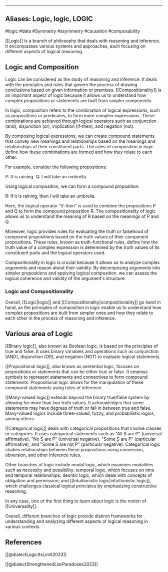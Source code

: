 
---
Aliases: Logic, logic, LOGIC
---
#logic #data #Symmetry #asymmetry #causation #composability 

[[Logic]] is a branch of philosophy that deals with reasoning and inference. It encompasses various systems and approaches, each focusing on different aspects of logical reasoning.

## Logic and Composition
Logic can be considered as the study of reasoning and inference. It deals with the principles and rules that govern the process of drawing conclusions based on given information or premises. [[Compositionality]] is an important aspect of logic because it allows us to understand how complex propositions or statements are built from simpler components.

In logic, composition refers to the combination of logical expressions, such as propositions or predicates, to form more complex expressions. These combinations are achieved through logical operators such as conjunction (and), disjunction (or), implication (if-then), and negation (not).

By composing logical expressions, we can create compound statements that convey new meanings and relationships based on the meanings and relationships of their constituent parts. The rules of composition in logic define how these combinations are formed and how they relate to each other.

For example, consider the following propositions:

P: It is raining. Q: I will take an umbrella.

Using logical composition, we can form a compound proposition:

R: If it is raining, then I will take an umbrella.

Here, the logical operator "if-then" is used to combine the propositions P and Q to form the compound proposition R. The compositionality of logic allows us to understand the meaning of R based on the meanings of P and Q.

Moreover, logic provides rules for evaluating the truth or falsehood of compound propositions based on the truth values of their component propositions. These rules, known as truth-functional rules, define how the truth value of a complex expression is determined by the truth values of its constituent parts and the logical operators used.

Compositionality in logic is crucial because it allows us to analyze complex arguments and reason about their validity. By decomposing arguments into simpler propositions and applying logical composition, we can assess the logical coherence and validity of the argument's structure.
### Logic and Compositionality
Overall, [[Logic|logic]] and [[Compositionality|compositionality]] go hand in hand, as the principles of composition in logic enable us to understand how complex propositions are built from simpler ones and how they relate to each other in the process of reasoning and inference.

## Various area of Logic

[[Binary logic]], also known as Boolean logic, is based on the principles of true and false. It uses binary variables and operations such as conjunction (AND), disjunction (OR), and negation (NOT) to evaluate logical statements.

[[Propositional logic]], also known as sentential logic, focuses on propositions or statements that can be either true or false. It employs symbols to represent statements and connectives to form compound statements. Propositional logic allows for the manipulation of these compound statements using rules of inference.

[[Many-valued logic]] extends beyond the binary true/false system by allowing for more than two truth values. It acknowledges that some statements may have degrees of truth or fall in between true and false. Many-valued logics include three-valued, fuzzy, and probabilistic logics, among others.

[[Categorical logic]] deals with categorical propositions that involve classes or categories. It uses categorical statements such as "All S are P" (universal affirmative), "No S are P" (universal negative), "Some S are P" (particular affirmative), and "Some S are not P" (particular negative). Categorical logic studies relationships between these propositions using conversion, obversion, and other inference rules.

Other branches of logic include modal logic, which examines modalities such as necessity and possibility; temporal logic, which focuses on time and temporal relationships; deontic logic, which deals with concepts of obligation and permission; and [[Intuitionistic logic|intuitionistic logic]], which challenges classical logical principles by emphasizing constructive reasoning.

In any case, one of the first thing to learn about logic is the notion of [[Universality]]. 

Overall, different branches of logic provide distinct frameworks for understanding and analyzing different aspects of logical reasoning in various contexts.

## References
[[@dialectLogicItsLimit2023]]

[[@dialectStrengthenedLiarParadoxes2023]]

